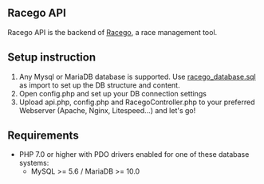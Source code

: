 ## Racego API
Racego API is the backend of [Racego](https://github.com/maheini/Racego), a race management tool.

## Setup instruction
1. Any Mysql or MariaDB database is supported. Use [racego_database.sql](https://github.com/maheini/Racego-api/blob/master/racego_database.sql) as import to set up the DB structure and content.
2. Open config.php and set up your DB connection settings
3. Upload api.php, config.php and RacegoController.php to your preferred Webserver (Apache, Nginx, Litespeed...) and let's go!

## Requirements
 - PHP 7.0 or higher with PDO drivers enabled for one of these database systems:
   - MySQL >= 5.6 / MariaDB >= 10.0
